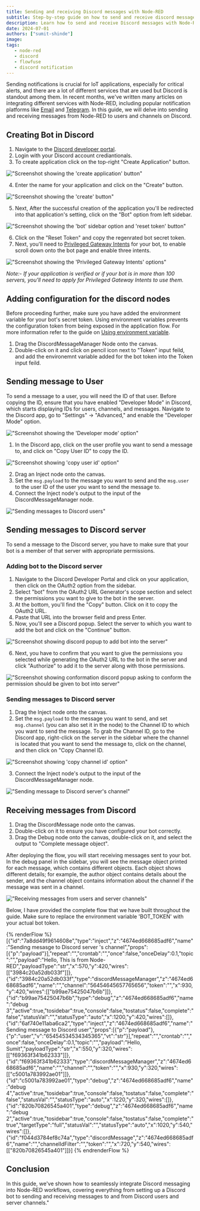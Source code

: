 ```yaml
---
title: Sending and receiving Discord messages with Node-RED
subtitle: Step-by-step guide on how to send and receive discord messages with Node-RED.
description: Learn how to send and receive Discord messages with Node-RED.
date: 2024-07-01
authors: ["sumit-shinde"]
image: 
tags:
   - node-red
   - discord
   - flowfuse
   - discord notification
---
```


Sending notifications is crucial for IoT applications, especially for critical alerts, and there are a lot of different services that are used but Discord is standout among them. In recent months, we've written many articles on integrating different services with Node-RED, including popular notification platforms like [Email](/node-red/notification/email/) and [Telegram](/node-red/notification/telegram/). In this guide, we will delve into sending and receiving messages from Node-RED to users and channels on Discord.

## Creating Bot in Discord

1. Navigate to the [Discord developer portal](https://discord.com/developers/applications).
2. Login with your Discord account crediantionals.
3. To create application click on the top-right "Create Application" button.

!["Screenshot showing the 'create application' button"](./images/discord-with-node-red-new-application-button.png "Screenshot showing the 'create application' button")

4. Enter the name for your application and click on the "Create" button.

!["Screenshot showing the 'create' button"](./images/discord-with-node-red-create-app.png "Screenshot showing the 'create' button")

5. Next, After the successful creation of the application you'll be redirected into that application's setting, click on the "Bot" option from left sidebar.

!["Screenshot showing the 'bot' sidebar option and 'reset token' button"](./images/discord-with-node-red-bot-reset-token.png "Screenshot showing the 'bot' sidebar option and 'reset token' button")

6. Click on the "Reset Token" and copy the regenrated bot secret token.
7. Next, you'll need to [Privileged Gateway Intents](https://discord.com/developers/docs/topics/gateway#gateway-intents) for your bot, to enable scroll down onto the bot page and enable three intents.

!["Screenshot showing the 'Privileged Gateway Intents' options"](./images/discord-with-node-red-privillage-itents.png "Screenshot showing the 'Privileged Gateway Intents' options")

*Note:- If your application is verified or if your bot is in more than 100 servers, you'll need to apply for Privileged Gateway Intents to use them.* 

## Adding configuration for the discord nodes

Before proceeding further, make sure you have added the environment variable for your bot's secret token. Using environment variables prevents the configuration token from being exposed in the application flow. For more information refer to the guide on [Using environment variable](/blog/2023/01/environment-variables-in-node-red/).

1. Drag the DiscordMessageManager Node onto the canvas.
2. Double-click on it and click on pencil icon next to "Token" input feild, and add the environemnt variable added for the bot token into the Token input feild.

## Sending message to User

To send a message to a user, you will need the ID of that user. Before copying the ID, ensure that you have enabled "Developer Mode" in Discord, which starts displaying IDs for users, channels, and messages. Navigate to the Discord app, go to "Settings" -> "Advanced," and enable the "Developer Mode" option.

!["Screenshot showing the 'Developer mode' option"](./images/discord-with-node-red-developer-mode.png "Screenshot showing the 'Developer mode' option")

1. In the Discord app, click on the user profile you want to send a message to, and click on "Copy User ID" to copy the ID.

!["Screenshot showing 'copy user id' option"](./images/discord-with-node-red-user-id.png "Screenshot showing 'copy user id' option")

2. Drag an Inject node onto the canvas.
3. Set the `msg.payload` to the message you want to send and the `msg.user` to the user ID of the user you want to send the message to.
4. Connect the Inject node's output to the input of the DiscordMessageManager node.

!["Sending messages to Discord users"](./images/discord-with-node-red-sending-msg-to-user.gif "Sending messages to Discord users")

## Sending messages to Discord server

To send a message to the Discord server, you have to make sure that your bot is a member of that server with appropriate permissions.

### Adding bot to the Discord server

1. Navigate to the Discord Developer Portal and click on your application, then click on the OAuth2 option from the sidebar.
2. Select "bot" from the OAuth2 URL Generator's scope section and select the permissions you want to give to the bot in the server.
3. At the bottom, you'll find the "Copy" button. Click on it to copy the OAuth2 URL.
4. Paste that URL into the browser field and press Enter.
5. Now, you'll see a Discord popup. Select the server to which you want to add the bot and click on the "Continue" button.

!["Screenshot showing discord popup to add bot into the server"](./images/discord-with-node-red-select-the-server.png "Screenshot showing discord popup to add bot into the server")

6. Next, you have to confirm that you want to give the permissions you selected while generating the OAuth2 URL to the bot in the server and click "Authorize" to add it to the server along with those permissions.

!["Screenshot showing conformation discord popup asking to conform the permission should be given to bot into server"](./images/discord-with-node-red-conform-add-to-server.png "Screenshot showing conformation discord popup asking to conform the permission should be given to bot into server")

### Sending messages to Discord server

1. Drag the Inject node onto the canvas.
2. Set the `msg.payload` to the message you want to send, and set `msg.channel` (you can also set it in the node) to the Channel ID to which you want to send the message. To grab the Channel ID, go to the Discord app, right-click on the server in the sidebar where the channel is located that you want to send the message to, click on the channel, and then click on "Copy Channel ID.

!["Screenshot showing 'copy channel id' option"](./images/discord-with-node-red-channel-id.png "Screenshot showing 'copy channel id' option")

3. Connect the Inject node's output to the input of the DiscordMessageManager node.

!["Sending message to Discord server's channel"](./images/discord-with-node-red-sending-msg-to-server.gif "Sending message to Discord server's channel")

## Receiving messages from Discord

1. Drag the DiscordMessage node onto the canvas.
2. Double-click on it to ensure you have configured your bot correctly.
3. Drag the Debug node onto the canvas, double-click on it, and select the output to "Complete message object".

After deploying the flow, you will start receiving messages sent to your bot. In the debug panel in the sidebar, you will see the message object printed for each message, which contains different objects. Each object shows different details; for example, the author object contains details about the sender, and the channel object contains information about the channel if the message was sent in a channel.

!["Receiving messages from users and server channels"](./images/discord-with-node-red-receiving-messages.gif "Receiving messages from users and server channels")

Below, I have provided the complete flow that we have built throughout the guide. Make sure to replace the environment variable 'BOT_TOKEN' with your actual bot token.

{% renderFlow %}
[{"id":"7a8dd49f9614608e","type":"inject","z":"4674ed668685adf6","name":"Sending mesasge to Discord server 's channel","props":[{"p":"payload"}],"repeat":"","crontab":"","once":false,"onceDelay":0.1,"topic":"","payload":"Hello,  This is from Node-RED","payloadType":"str","x":570,"y":420,"wires":[["3984c20a52db033f"]]},{"id":"3984c20a52db033f","type":"discordMessageManager","z":"4674ed668685adf6","name":"","channel":"56454645657765656","token":"","x":930,"y":420,"wires":[["b99ae75425047b6b"]]},{"id":"b99ae75425047b6b","type":"debug","z":"4674ed668685adf6","name":"debug 3","active":true,"tosidebar":true,"console":false,"tostatus":false,"complete":"false","statusVal":"","statusType":"auto","x":1200,"y":420,"wires":[]},{"id":"6af740e11aba6ca2","type":"inject","z":"4674ed668685adf6","name":"Sending message to Discord user","props":[{"p":"payload"},{"p":"user","v":"65454534534345365","vt":"str"}],"repeat":"","crontab":"","once":false,"onceDelay":0.1,"topic":"","payload":"Hello, Sumit","payloadType":"str","x":550,"y":320,"wires":[["f69363f341b62333"]]},{"id":"f69363f341b62333","type":"discordMessageManager","z":"4674ed668685adf6","name":"","channel":"","token":"","x":930,"y":320,"wires":[["c5001a783992ae01"]]},{"id":"c5001a783992ae01","type":"debug","z":"4674ed668685adf6","name":"debug 4","active":true,"tosidebar":true,"console":false,"tostatus":false,"complete":"false","statusVal":"","statusType":"auto","x":1220,"y":320,"wires":[]},{"id":"820b70826545a401","type":"debug","z":"4674ed668685adf6","name":"debug 2","active":true,"tosidebar":true,"console":false,"tostatus":false,"complete":"true","targetType":"full","statusVal":"","statusType":"auto","x":1020,"y":540,"wires":[]},{"id":"f044d3784ef8c74a","type":"discordMessage","z":"4674ed668685adf6","name":"","channelIdFilter":"","token":"","x":720,"y":540,"wires":[["820b70826545a401"]]}]
{% endrenderFlow %}

## Conclusion

In this guide, we've shown how to seamlessly integrate Discord messaging into Node-RED workflows, covering everything from setting up a Discord bot to sending and receiving messages to and from Discord users and server channels."

